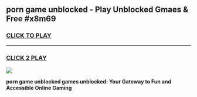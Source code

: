 
## porn game unblocked - Play Unblocked Gmaes & Free #x8m69
<h3>
<a href="https://premium.freeplayer.one?title=porn_game_unblocked&ref=01M">CLICK TO PLAY</a></h3>
<hr>

<h3>
<a href="https://premium.freeplayer.one?title=porn_game_unblocked&ref=01M">CLICK 2 PLAY</a>
  
</h3>

<a href="https://premium.freeplayer.one?title=porn_game_unblocked&ref=01M"><img src="https://clearcache.store/games.png"></a>


**porn game unblocked games unblocked: Your Gateway to Fun and Accessible Online Gaming**
